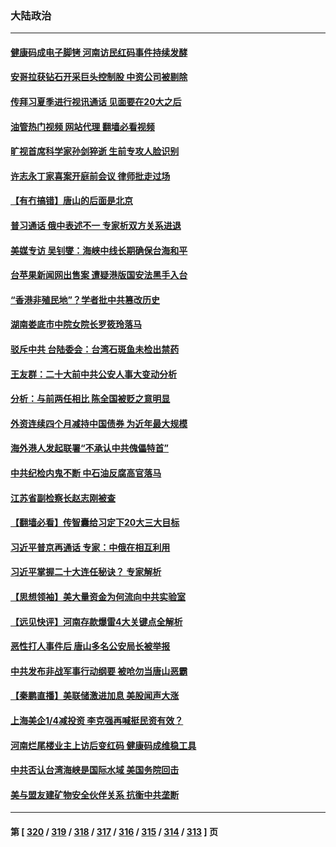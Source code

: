 ### 大陆政治
---
#### [健康码成电子脚铐 河南访民红码事件持续发酵](../../pages/ncid277/n13761124.md?06170845) 
#### [安哥拉获钻石开采巨头控制股 中资公司被剔除](../../pages/ncid277/n13761101.md?06170845) 
#### [传拜习夏季进行视讯通话 见面要在20大之后](../../pages/ncid277/n13761110.md?06170845) 
#### [油管热门视频 网站代理 翻墙必看视频](http://209.222.30.114:81/youtube.html?06170845)
#### [旷视首席科学家孙剑猝逝 生前专攻人脸识别](../../pages/ncid277/n13760859.md?06170845) 
#### [许志永丁家喜案开庭前会议 律师批走过场](../../pages/ncid277/n13760890.md?06170845) 
#### [【有冇搞错】唐山的后面是北京](../../pages/ncid277/n13760394.md?06170845) 
#### [普习通话 俄中表述不一 专家析双方关系进退](../../pages/ncid277/n13760785.md?06170845) 
#### [美媒专访 吴钊燮：海峡中线长期确保台海和平](../../pages/ncid277/n13760922.md?06170845) 
#### [台苹果新闻网出售案 遭疑港版国安法黑手入台](../../pages/ncid277/n13760682.md?06170845) 
#### [“香港非殖民地”？学者批中共篡改历史](../../pages/ncid277/n13760789.md?06170845) 
#### [湖南娄底市中院女院长罗筱玲落马](../../pages/ncid277/n13760722.md?06170845) 
#### [驳斥中共 台陆委会：台湾石斑鱼未检出禁药](../../pages/ncid277/n13760591.md?06170845) 
#### [王友群：二十大前中共公安人事大变动分析](../../pages/ncid277/n13760474.md?06170845) 
#### [分析：与前两任相比 陈全国被贬之意明显](../../pages/ncid277/n13760574.md?06170845) 
#### [外资连续四个月减持中国债券 为近年最大规模](../../pages/ncid277/n13760407.md?06170845) 
#### [海外港人发起联署“不承认中共傀儡特首”](../../pages/ncid277/n13760639.md?06170845) 
#### [中共纪检内鬼不断 中石油反腐高官落马](../../pages/ncid277/n13760590.md?06170845) 
#### [江苏省副检察长赵志刚被查](../../pages/ncid277/n13760564.md?06170845) 
#### [【翻墙必看】传智囊给习定下20大三大目标](../../pages/ncid277/n13760569.md?06170845) 
#### [习近平普京再通话 专家：中俄在相互利用](../../pages/ncid277/n13760538.md?06170845) 
#### [习近平掌握二十大连任秘诀？ 专家解析](../../pages/ncid277/n13760261.md?06170845) 
#### [【思想领袖】美大量资金为何流向中共实验室](../../pages/ncid277/n13740268.md?06170845) 
#### [【远见快评】河南存款爆雷4大关键点全解析](../../pages/ncid277/n13760437.md?06170845) 
#### [恶性打人事件后 唐山多名公安局长被举报](../../pages/ncid277/n13760428.md?06170845) 
#### [中共发布非战军事行动纲要 被呛勿当唐山恶霸](../../pages/ncid277/n13760399.md?06170845) 
#### [【秦鹏直播】美联储激进加息 美股闻声大涨](../../pages/ncid277/n13760432.md?06170845) 
#### [上海美企1/4减投资 李克强再喊挺民资有效？](../../pages/ncid277/n13759443.md?06170845) 
#### [河南烂尾楼业主上访后变红码 健康码成维稳工具](../../pages/ncid277/n13760349.md?06170845) 
#### [中共否认台湾海峡是国际水域 美国务院回击](../../pages/ncid277/n13760335.md?06170845) 
#### [美与盟友建矿物安全伙伴关系 抗衡中共垄断](../../pages/ncid277/n13760282.md?06170845) 

---
#### 第 [ [320](./320.md?06170845) / [319](./319.md?06170845) / [318](./318.md?06170845) / [317](./317.md?06170845) / [316](./316.md?06170845) / [315](./315.md?06170845) / [314](./314.md?06170845) / [313](./313.md?06170845) ] 页
